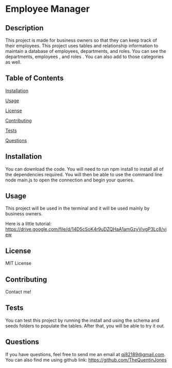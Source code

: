 # Employee Manager



  ## Description
          
  This project is made for business owners so that they can keep track of their employees. This project uses tables and relationship information to maintain a database of employees, departments, and roles. You can see the departments, employees , and roles . You can also add to those categories as well. 
         
  ## Table of Contents

  [Installation](#installation)

  [Usage](#usage)

  [License](#license)

  [Contributing](#contributing)

  [Tests](#tests)

  [Questions](#questions)

  ## Installation

  You can download the code. You will need to run npm install to install all of the dependencies required. You will then be able to use the command line node main.js to open the connection and begin your queries.

  ## Usage

  This project will be used in the terminal and it will be used mainly by business owners.

  Here is a little tutorial: https://drive.google.com/file/d/14D5cSoK4r9uDZQHaA1amGzyVivgP3Lc8/view



  ## License

  MIT License

  ## Contributing

  Contact me!

  ## Tests

  You can test this project by running the install and using the schema and seeds folders to populate the tables. After that, you will be able to try it out.

  ## Questions

  If you have questions, feel free to send me an email at qj82189@gmail.com.
  You can also find me using github link: https://github.com/TheQuentinJones